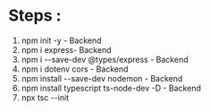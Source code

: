 # Steps :

1. npm init -y - Backend
2. npm i express- Backend
3. npm i --save-dev @types/express - Backend
4. npm i dotenv cors - Backend
5. npm install --save-dev nodemon - Backend
6. npm install typescript ts-node-dev -D - Backend
7. npx tsc --init
